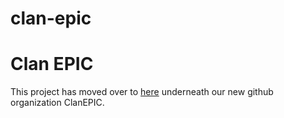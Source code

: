 # clan-epic
<h1>Clan EPIC</h1>

This project has moved over to <a href="https://github.com/ClanEPIC/the100-groupHTML">here</a> underneath our new github organization ClanEPIC.
